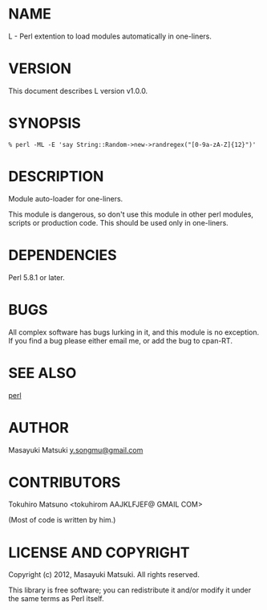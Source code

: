 # NAME

L - Perl extention to load modules automatically in one-liners.

# VERSION

This document describes L version v1.0.0.

# SYNOPSIS

    % perl -ML -E 'say String::Random->new->randregex("[0-9a-zA-Z]{12}")'

# DESCRIPTION

Module auto-loader for one-liners.

This module is dangerous, so don't use this module in other perl modules,
scripts or production code. This should be used only in one-liners.

# DEPENDENCIES

Perl 5.8.1 or later.

# BUGS

All complex software has bugs lurking in it, and this module is no
exception. If you find a bug please either email me, or add the bug
to cpan-RT.

# SEE ALSO

[perl](https://metacpan.org/pod/perl)

# AUTHOR

Masayuki Matsuki <y.songmu@gmail.com>

# CONTRIBUTORS

Tokuhiro Matsuno &lt;tokuhirom AAJKLFJEF@ GMAIL COM>

(Most of code is written by him.)

# LICENSE AND COPYRIGHT

Copyright (c) 2012, Masayuki Matsuki. All rights reserved.

This library is free software; you can redistribute it and/or modify
it under the same terms as Perl itself.
